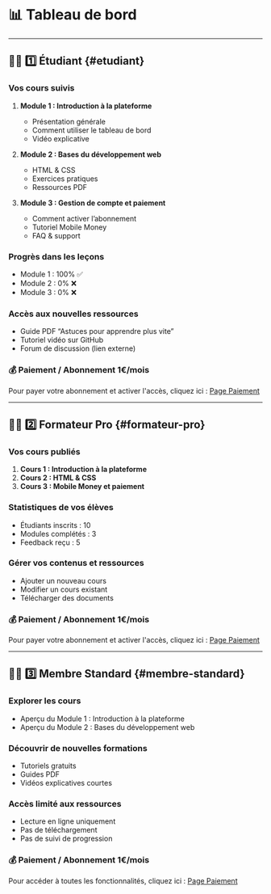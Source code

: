 # 📊 Tableau de bord

---

## 👨‍🎓 1️⃣ Étudiant {#etudiant}

### Vos cours suivis
1. **Module 1 : Introduction à la plateforme**
   - Présentation générale
   - Comment utiliser le tableau de bord
   - Vidéo explicative

2. **Module 2 : Bases du développement web**
   - HTML & CSS
   - Exercices pratiques
   - Ressources PDF

3. **Module 3 : Gestion de compte et paiement**
   - Comment activer l’abonnement
   - Tutoriel Mobile Money
   - FAQ & support

### Progrès dans les leçons
- Module 1 : 100% ✅
- Module 2 : 0% ❌
- Module 3 : 0% ❌

### Accès aux nouvelles ressources
- Guide PDF “Astuces pour apprendre plus vite”
- Tutoriel vidéo sur GitHub
- Forum de discussion (lien externe)

### 💰 Paiement / Abonnement 1€/mois
Pour payer votre abonnement et activer l'accès, cliquez ici : [Page Paiement](PagePaiement.md)

---

## 👩‍🏫 2️⃣ Formateur Pro {#formateur-pro}

### Vos cours publiés
1. **Cours 1 : Introduction à la plateforme**
2. **Cours 2 : HTML & CSS**
3. **Cours 3 : Mobile Money et paiement**

### Statistiques de vos élèves
- Étudiants inscrits : 10  
- Modules complétés : 3  
- Feedback reçu : 5  

### Gérer vos contenus et ressources
- Ajouter un nouveau cours
- Modifier un cours existant
- Télécharger des documents

### 💰 Paiement / Abonnement 1€/mois
Pour payer votre abonnement et activer l'accès, cliquez ici : [Page Paiement](PagePaiement.md)

---

## 🧑‍💼 3️⃣ Membre Standard {#membre-standard}

### Explorer les cours
- Aperçu du Module 1 : Introduction à la plateforme
- Aperçu du Module 2 : Bases du développement web

### Découvrir de nouvelles formations
- Tutoriels gratuits
- Guides PDF
- Vidéos explicatives courtes

### Accès limité aux ressources
- Lecture en ligne uniquement
- Pas de téléchargement
- Pas de suivi de progression

### 💰 Paiement / Abonnement 1€/mois
Pour accéder à toutes les fonctionnalités, cliquez ici : [Page Paiement](PagePaiement.md)